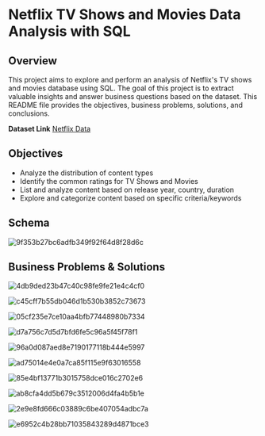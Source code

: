 # Netflix TV Shows and Movies Data Analysis with SQL

## Overview
This project aims to explore and perform an analysis of Netflix's TV shows and movies database using SQL. The goal of this project is to extract valuable insights and answer business questions based on the dataset. This README file provides the objectives, business problems, solutions, and conclusions.

**Dataset Link** [Netflix Data](https://www.kaggle.com/datasets/shivamb/netflix-shows?resource=download)

## Objectives

- Analyze the distribution of content types
- Identify the common ratings for TV Shows and Movies
- List and analyze content based on release year, country, duration
- Explore and categorize content based on specific criteria/keywords

## Schema
![9f353b27bc6adfb349f92f64d8f28d6c](https://github.com/user-attachments/assets/0d38f4fa-28e4-41d4-aeaa-b7939c7a9ee4)

## Business Problems & Solutions
![4db9ded23b47c40c98fe9fe21e4c4cf0](https://github.com/user-attachments/assets/0933ff93-5391-4a28-b45d-f709a0724963)

![c45cff7b55db046d1b530b3852c73673](https://github.com/user-attachments/assets/05d1d8eb-f5cf-4567-a835-c2a879a2f31a)

![05cf235e7ce10aa4bfb77448980b7334](https://github.com/user-attachments/assets/e1d5048c-cc69-4abc-aca6-99e287bab97e)

![d7a756c7d5d7bfd6fe5c96a5f45f78f1](https://github.com/user-attachments/assets/cfcef87d-3113-47c4-9e99-76690c0fccc8)

![96a0d087aed8e7190177118b444e5997](https://github.com/user-attachments/assets/e9aef17b-41b3-4568-8270-2c8ce3c8054f)

![ad75014e4e0a7ca85f115e9f63016558](https://github.com/user-attachments/assets/30957f50-ff29-4449-a617-0d6ebf7f9189)

![85e4bf13771b3015758dce016c2702e6](https://github.com/user-attachments/assets/203da82f-b3f5-4493-88b7-6711202434cf)

![ab8cfa4dd5b679c3512006d4fa4b5b1e](https://github.com/user-attachments/assets/4bd1cfa1-c7df-48e4-9e67-d229ff3a5a5f)

![2e9e8fd666c03889c6be407054adbc7a](https://github.com/user-attachments/assets/4ec21769-12db-4358-8356-511f3f5466c3)

![e6952c4b28bb71035843289d4871bce3](https://github.com/user-attachments/assets/ab506bbb-1a37-4775-ab8a-c698df73dd3b)
